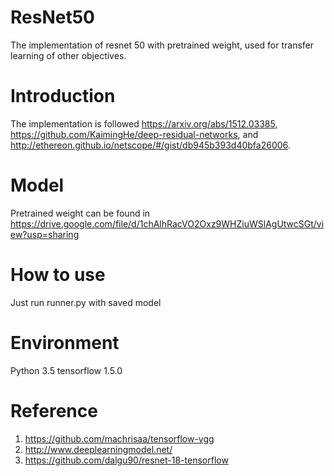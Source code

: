 # ResNet50
The implementation of resnet 50 with pretrained weight, used for transfer learning of other objectives.

# Introduction
The implementation is followed https://arxiv.org/abs/1512.03385, 
https://github.com/KaimingHe/deep-residual-networks, 
and http://ethereon.github.io/netscope/#/gist/db945b393d40bfa26006.

# Model
Pretrained weight can be found in 
https://drive.google.com/file/d/1chAlhRacVO2Oxz9WHZiuWSlAgUtwcSGt/view?usp=sharing

# How to use
Just run runner.py with saved model

# Environment
Python 3.5
tensorflow 1.5.0

# Reference
1. https://github.com/machrisaa/tensorflow-vgg
2. http://www.deeplearningmodel.net/
3. https://github.com/dalgu90/resnet-18-tensorflow
